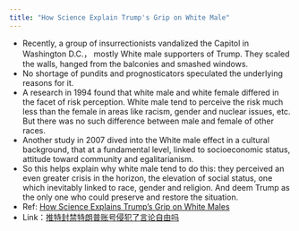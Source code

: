 ```yaml
---
title: "How Science Explain Trump's Grip on White Male"
---
```

-   Recently, a group of insurrectionists vandalized the Capitol in Washington D.C.， mostly White male supporters of Trump. They scaled the walls, hanged from the balconies and smashed windows.
-   No shortage of pundits and prognosticators speculated the underlying reasons for it.
-   A research in 1994 found that white male and white female differed in the facet of risk perception. White male tend to perceive the risk much less than the female in areas like racism, gender and nuclear issues, etc. But there was no such difference between male and female of other races.
-   Another study in 2007 dived into the White male effect in a cultural background, that at a fundamental level, linked to socioeconomic status, attitude toward community and egalitarianism.
-   So this helps explain why white male tend to do this: they perceived an even greater crisis in the horizon, the elevation of social status, one which inevitably linked to race, gender and religion. And deem Trump as the only one who could preserve and restore the situation.
-   Ref: [How Science Explains Trump’s Grip on White Males](https://www.scientificamerican.com/article/how-science-explains-trumps-grip-on-white-males/)
-   Link：[推特封禁特朗普账号侵犯了言论自由吗](obsidian://open?vault=Leo&file=%E6%8E%A8%E7%89%B9%E5%B0%81%E7%A6%81%E7%89%B9%E6%9C%97%E6%99%AE%E8%B4%A6%E5%8F%B7%E4%BE%B5%E7%8A%AF%E4%BA%86%E8%A8%80%E8%AE%BA%E8%87%AA%E7%94%B1%E5%90%97)

 